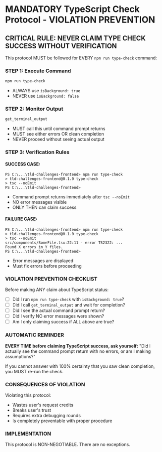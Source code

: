 # MANDATORY TypeScript Check Protocol - VIOLATION PREVENTION

## CRITICAL RULE: NEVER CLAIM TYPE CHECK SUCCESS WITHOUT VERIFICATION

This protocol MUST be followed for EVERY `npm run type-check` command:

### STEP 1: Execute Command
```bash
npm run type-check
```
- ALWAYS use `isBackground: true`
- NEVER use `isBackground: false`

### STEP 2: Monitor Output
```bash
get_terminal_output
```
- MUST call this until command prompt returns
- MUST see either errors OR clean completion
- NEVER proceed without seeing actual output

### STEP 3: Verification Rules

#### SUCCESS CASE:
```
PS C:\...\tld-challenges-frontend> npm run type-check
> tld-challenges-frontend@0.1.0 type-check
> tsc --noEmit
PS C:\...\tld-challenges-frontend>
```
- Command prompt returns immediately after `tsc --noEmit`
- NO error messages visible
- ONLY THEN can claim success

#### FAILURE CASE:
```
PS C:\...\tld-challenges-frontend> npm run type-check
> tld-challenges-frontend@0.1.0 type-check
> tsc --noEmit
src/components/SomeFile.tsx:22:11 - error TS2322: ...
Found X errors in Y files.
PS C:\...\tld-challenges-frontend>
```
- Error messages are displayed
- Must fix errors before proceeding

### VIOLATION PREVENTION CHECKLIST

Before making ANY claim about TypeScript status:

- [ ] Did I run `npm run type-check` with `isBackground: true`?
- [ ] Did I call `get_terminal_output` and wait for completion?
- [ ] Did I see the actual command prompt return?
- [ ] Did I verify NO error messages were shown?
- [ ] Am I only claiming success if ALL above are true?

### AUTOMATIC REMINDER

**EVERY TIME before claiming TypeScript success, ask yourself:**
"Did I actually see the command prompt return with no errors, or am I making assumptions?"

If you cannot answer with 100% certainty that you saw clean completion, you MUST re-run the check.

### CONSEQUENCES OF VIOLATION

Violating this protocol:
- Wastes user's request credits
- Breaks user's trust
- Requires extra debugging rounds
- Is completely preventable with proper procedure

### IMPLEMENTATION

This protocol is NON-NEGOTIABLE. There are no exceptions.